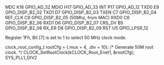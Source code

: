 MDC     K16     GPIO_AD_32
MDIO    H17     GPIO_AD_33
INT     P17     GPIO_AD_12
TXD0    E9      GPIO_DISP_B2_02
TXD1    D7      GPIO_DISP_B2_03
TXEN    C7      GPIO_DISP_B2_04
REF_CLK C9      GPIO_DISP_B2_05 (50Mhz, from MAC)
RXD0    C6      GPIO_DISP_B2_06
RXD1    D6      GPIO_DISP_B2_07
CRS_DV  B5      GPIO_DISP_B2_08
RX_ER   D8      GPIO_DISP_B2_09
RST     U5      GPIO_LPSR_12

Register 1Fh, Bit [7] is set to 1 to select 50 MHz clock mode.

clock_root_config_t rootCfg = {.mux = 4, .div = 10}; /* Generate 50M root clock. */
CLOCK_SetRootClock(kCLOCK_Root_Enet1, &rootCfg);
SYS_PLL1_DIV2